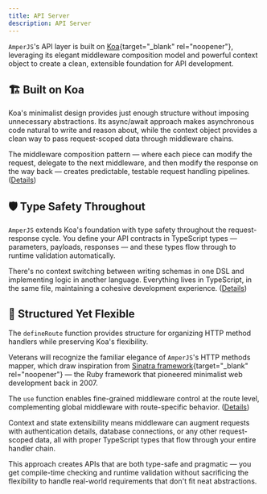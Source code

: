 ```yaml
---
title: API Server
description: API Server
---
```


`AmperJS`'s API layer is built on [Koa](https://koajs.com/){target="_blank" rel="noopener"}, leveraging its elegant middleware composition model
and powerful context object to create a clean, extensible foundation for API development.

## 🏗️ Built on Koa

Koa's minimalist design provides just enough structure without imposing unnecessary abstractions.
Its async/await approach makes asynchronous code natural to write and reason about,
while the context object provides a clean way to pass request-scoped data through middleware chains.

The middleware composition pattern — where each piece can modify the request,
delegate to the next middleware, and then modify the response on the way back —
creates predictable, testable request handling pipelines.
([Details](/api-server/endpoints))

## 🛡️ Type Safety Throughout

`AmperJS` extends Koa's foundation with type safety throughout the request-response cycle.
You define your API contracts in TypeScript types — parameters, payloads, responses —
and these types flow through to runtime validation automatically.

There's no context switching between writing schemas in one DSL
and implementing logic in another language.
Everything lives in TypeScript, in the same file, maintaining a cohesive development experience.
([Details](/api-server/type-safety/params))

## 🔧 Structured Yet Flexible

The `defineRoute` function provides structure for organizing HTTP method handlers
while preserving Koa's flexibility.

Veterans will recognize the familiar elegance of `AmperJS`'s HTTP methods mapper,
which draw inspiration from [Sinatra framework](https://sinatrarb.com/){target="_blank" rel="noopener"} —
the Ruby framework that pioneered minimalist web development back in 2007.

The `use` function enables fine-grained middleware control at the route level,
complementing global middleware with route-specific behavior.
([Details](/api-server/use-middleware/))

Context and state extensibility means middleware can augment requests
with authentication details, database connections, or any other request-scoped data,
all with proper TypeScript types that flow through your entire handler chain.

This approach creates APIs that are both type-safe and pragmatic —
you get compile-time checking and runtime validation without sacrificing the flexibility
to handle real-world requirements that don't fit neat abstractions.

